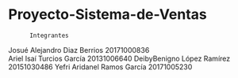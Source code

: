 # Proyecto-Sistema-de-Ventas
          Integrantes
Josué Alejandro Diaz Berrios 20171000836          
Ariel Isaí Turcios García 20131006640
DeibyBenigno López Ramírez 20151030486
Yefri Aridanel Ramos García 20171005230
